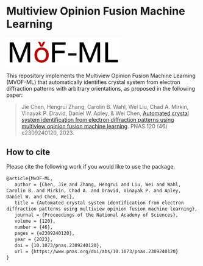 # Multiview Opinion Fusion Machine Learning

<img src="mvof-ml-logo.png" alt="logo" width="300"/>

This repository implements the Multiview Opinion Fusion Machine Learning (MVOF-ML) that automatically identifies crystal system from electron diffraction patterns with arbitrary orientations, as proposed in the following paper:
> Jie Chen, Hengrui Zhang, Carolin B. Wahl, Wei Liu, Chad A. Mirkin, Vinayak P. Dravid, Daniel W. Apley, & Wei Chen, [Automated crystal system identification from electron diffraction patterns using multiview opinion fusion machine learning](https://www.pnas.org/doi/abs/10.1073/pnas.2309240120). PNAS 120 (46) e2309240120, 2023.

## How to cite

Please cite the following work if you would like to use the package.
```
@article{MvOF-ML,
   author = {Chen, Jie and Zhang, Hengrui and Liu, Wei and Wahl, Carolin B. and Mirkin, Chad A. and Dravid, Vinayak P. and Apley, Daniel W. and Chen, Wei},
   title = {Automated crystal system identification from electron diffraction patterns using multiview opinion fusion machine learning},
   journal = {Proceedings of the National Academy of Sciences},
   volume = {120},
   number = {46},
   pages = {e2309240120},
   year = {2023},
   doi = {10.1073/pnas.2309240120},
   url = {https://www.pnas.org/doi/abs/10.1073/pnas.2309240120}
}
```
